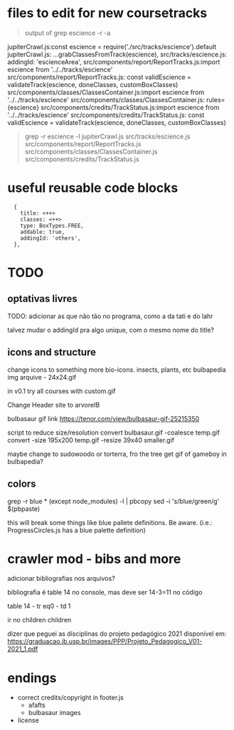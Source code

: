 # files to edit for new coursetracks

> output of 
> grep escience -r -a

jupiterCrawl.js:const escience = require('./src/tracks/escience').default
jupiterCrawl.js:      ...grabClassesFromTrack(escience),
src/tracks/escience.js:        addingId: 'escienceArea',
src/components/report/ReportTracks.js:import escience from '../../tracks/escience'
src/components/report/ReportTracks.js:  const validEscience = validateTrack(escience, doneClasses, customBoxClasses)
src/components/classes/ClassesContainer.js:import escience from '../../tracks/escience'
src/components/classes/ClassesContainer.js:        rules={escience}
src/components/credits/TrackStatus.js:import escience from '../../tracks/escience'
src/components/credits/TrackStatus.js:  const validEscience = validateTrack(escience, doneClasses, customBoxClasses)



> grep -r escience -l
jupiterCrawl.js
src/tracks/escience.js
src/components/report/ReportTracks.js
src/components/classes/ClassesContainer.js
src/components/credits/TrackStatus.js




# useful reusable code blocks

      {
        title: <++>
        classes: <++>
        type: BoxTypes.FREE,
        addable: true,
        addingId: 'others',
      },

# TODO

## optativas livres

TODO: adicionar as que não tão no programa, como a da tati e do lahr

talvez mudar o addingId pra algo unique, com o mesmo nome do title?



## icons and structure

change icons to something more bio-icons. insects, plants, etc
bulbapedia img arquive - 24x24.gif

in v0.1 try all courses with custom.gif


Change Header site to arvoreIB



bulbasaur gif link
https://tenor.com/view/bulbasaur-gif-25215350

script to reduce size/resolution
convert bulbasaur.gif -coalesce temp.gif
convert -size 195x200 temp.gif -resize 39x40 smaller.gif

maybe change to sudowoodo or torterra, fro the tree
get gif of gameboy in bulbapedia?


## colors


grep -r blue * (except node_modules) -l | pbcopy
sed -i 's/blue/green/g' $(pbpaste)

this will break some things like blue pallete definitions. Be aware. (i.e.: ProgressCircles.js has a blue palette definition)




# crawler mod - bibs and more


adicionar bibliografias nos arquivos?

bibliografia é table 14 no console, mas deve ser 14-3=11 no código

table 14 - tr eq0 - td 1

ir no children children



dizer que peguei as disciplinas do projeto pedagógico 2021
disponível em: https://graduacao.ib.usp.br/images/PPP/Projeto_Pedagogico_V01-2021_1.pdf


# endings

- correct credits/copyright in footer.js
    - afafts
    - bulbasaur images
- license
